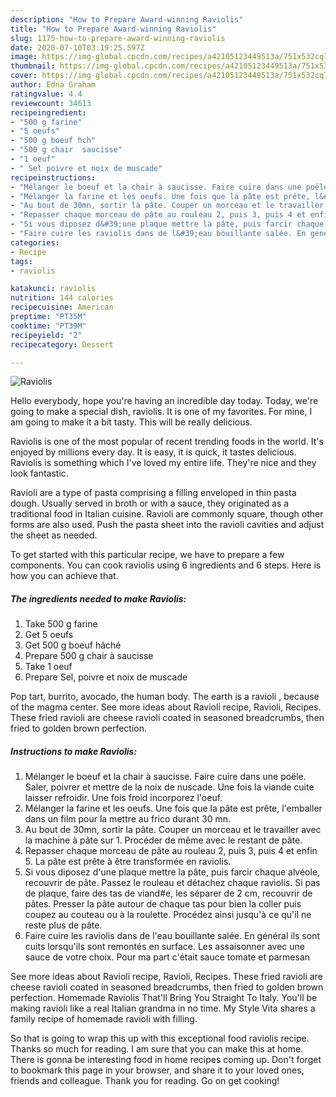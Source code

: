 ```yaml
---
description: "How to Prepare Award-winning Raviolis"
title: "How to Prepare Award-winning Raviolis"
slug: 1175-how-to-prepare-award-winning-raviolis
date: 2020-07-10T03:19:25.597Z
image: https://img-global.cpcdn.com/recipes/a42105123449513a/751x532cq70/raviolis-photo-principale-de-la-recette.jpg
thumbnail: https://img-global.cpcdn.com/recipes/a42105123449513a/751x532cq70/raviolis-photo-principale-de-la-recette.jpg
cover: https://img-global.cpcdn.com/recipes/a42105123449513a/751x532cq70/raviolis-photo-principale-de-la-recette.jpg
author: Edna Graham
ratingvalue: 4.4
reviewcount: 34613
recipeingredient:
- "500 g farine"
- "5 oeufs"
- "500 g boeuf hch"
- "500 g chair  saucisse"
- "1 oeuf"
- " Sel poivre et noix de muscade"
recipeinstructions:
- "Mélanger le boeuf et la chair à saucisse. Faire cuire dans une poële. Saler, poivrer et mettre de la noix de nuscade. Une fois la viande cuite laisser refroidir. Une fois froid incorporez l&#39;oeuf."
- "Mélanger la farine et les oeufs. Une fois que la pâte est prête, l&#39;emballer dans un film pour la mettre au frico durant 30 mn."
- "Au bout de 30mn, sortir la pâte. Couper un morceau et le travailler avec la machine à pâte sur 1. Procéder de même avec le restant de pâte."
- "Repasser chaque morceau de pâte au rouleau 2, puis 3, puis 4 et enfin 5. La pâte est prête à être transformée en raviolis."
- "Si vous diposez d&#39;une plaque mettre la pâte, puis farcir chaque alvéole, recouvrir de pâte. Passez le rouleau et détachez chaque raviolis. Si pas de plaque, faire des tas de viand#e, les séparer de 2 cm, recouvrir de pâtes. Presser la pâte autour de chaque tas pour bien la coller puis coupez au couteau ou à la roulette. Procédez ainsi jusqu&#39;à ce qu&#39;il ne reste plus de pâte."
- "Faire cuire les raviolis dans de l&#39;eau bouillante salée. En général ils sont cuits lorsqu&#39;ils sont remontés en surface. Les assaisonner avec une sauce de votre choix. Pour ma part c&#39;était sauce tomate et parmesan"
categories:
- Recipe
tags:
- raviolis

katakunci: raviolis 
nutrition: 144 calories
recipecuisine: American
preptime: "PT35M"
cooktime: "PT39M"
recipeyield: "2"
recipecategory: Dessert

---
```



![Raviolis](https://img-global.cpcdn.com/recipes/a42105123449513a/751x532cq70/raviolis-photo-principale-de-la-recette.jpg)

Hello everybody, hope you're having an incredible day today. Today, we're going to make a special dish, raviolis. It is one of my favorites. For mine, I am going to make it a bit tasty. This will be really delicious.

Raviolis is one of the most popular of recent trending foods in the world. It's enjoyed by millions every day. It is easy, it is quick, it tastes delicious. Raviolis is something which I've loved my entire life. They're nice and they look fantastic.

Ravioli are a type of pasta comprising a filling enveloped in thin pasta dough. Usually served in broth or with a sauce, they originated as a traditional food in Italian cuisine. Ravioli are commonly square, though other forms are also used. Push the pasta sheet into the ravioli cavities and adjust the sheet as needed.


To get started with this particular recipe, we have to prepare a few components. You can cook raviolis using 6 ingredients and 6 steps. Here is how you can achieve that.

<!--inarticleads1-->

##### The ingredients needed to make Raviolis:

1. Take 500 g farine
1. Get 5 oeufs
1. Get 500 g boeuf hâché
1. Prepare 500 g chair à saucisse
1. Take 1 oeuf
1. Prepare  Sel, poivre et noix de muscade


Pop tart, burrito, avocado, the human body. The earth is a ravioli , because of the magma center. See more ideas about Ravioli recipe, Ravioli, Recipes. These fried ravioli are cheese ravioli coated in seasoned breadcrumbs, then fried to golden brown perfection. 

<!--inarticleads2-->

##### Instructions to make Raviolis:

1. Mélanger le boeuf et la chair à saucisse. Faire cuire dans une poële. Saler, poivrer et mettre de la noix de nuscade. Une fois la viande cuite laisser refroidir. Une fois froid incorporez l&#39;oeuf.
1. Mélanger la farine et les oeufs. Une fois que la pâte est prête, l&#39;emballer dans un film pour la mettre au frico durant 30 mn.
1. Au bout de 30mn, sortir la pâte. Couper un morceau et le travailler avec la machine à pâte sur 1. Procéder de même avec le restant de pâte.
1. Repasser chaque morceau de pâte au rouleau 2, puis 3, puis 4 et enfin 5. La pâte est prête à être transformée en raviolis.
1. Si vous diposez d&#39;une plaque mettre la pâte, puis farcir chaque alvéole, recouvrir de pâte. Passez le rouleau et détachez chaque raviolis. Si pas de plaque, faire des tas de viand#e, les séparer de 2 cm, recouvrir de pâtes. Presser la pâte autour de chaque tas pour bien la coller puis coupez au couteau ou à la roulette. Procédez ainsi jusqu&#39;à ce qu&#39;il ne reste plus de pâte.
1. Faire cuire les raviolis dans de l&#39;eau bouillante salée. En général ils sont cuits lorsqu&#39;ils sont remontés en surface. Les assaisonner avec une sauce de votre choix. Pour ma part c&#39;était sauce tomate et parmesan


See more ideas about Ravioli recipe, Ravioli, Recipes. These fried ravioli are cheese ravioli coated in seasoned breadcrumbs, then fried to golden brown perfection. Homemade Raviolis That&#39;ll Bring You Straight To Italy. You&#39;ll be making ravioli like a real Italian grandma in no time. My Style Vita shares a family recipe of homemade ravioli with filling. 

So that is going to wrap this up with this exceptional food raviolis recipe. Thanks so much for reading. I am sure that you can make this at home. There is gonna be interesting food in home recipes coming up. Don't forget to bookmark this page in your browser, and share it to your loved ones, friends and colleague. Thank you for reading. Go on get cooking!
